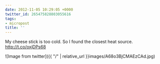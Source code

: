 ```yaml
---
date: 2012-11-05 10:29:05 +0000
twitter_id: 265475828803055616
tags:
- micropost
title: ''
---
```


My cheese stick is too cold. So I found the closest heat source. http://t.co/oxjDPs68

![Image from twitter]({{ "/" | relative_url  }}images/A68o3BjCMAEzCAd.jpg)
